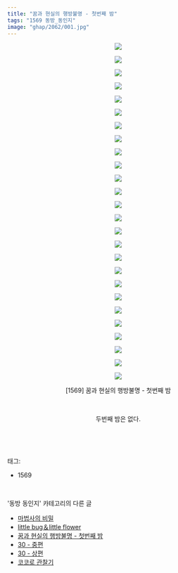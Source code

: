 ```yaml
---
title: "꿈과 현실의 행방불명 - 첫번째 밤"
tags: "1569 동방_동인지"
image: "ghap/2062/001.jpg"
---
```

<div class="article">
<p style="text-align: center; clear: none; float: none;"><img src="{{ site.nasurl }}/ghap/2062/001.jpg"/></p>
<p style="text-align: center; clear: none; float: none;"><img src="{{ site.nasurl }}/ghap/2062/002.jpg"/></p>
<p style="text-align: center; clear: none; float: none;"><img src="{{ site.nasurl }}/ghap/2062/003.jpg"/></p>
<p style="text-align: center; clear: none; float: none;"><img src="{{ site.nasurl }}/ghap/2062/004.jpg"/></p>
<p style="text-align: center; clear: none; float: none;"><img src="{{ site.nasurl }}/ghap/2062/005.jpg"/></p>
<p style="text-align: center; clear: none; float: none;"><img src="{{ site.nasurl }}/ghap/2062/006.jpg"/></p>
<p style="text-align: center; clear: none; float: none;"><img src="{{ site.nasurl }}/ghap/2062/007.jpg"/></p>
<p style="text-align: center; clear: none; float: none;"><img src="{{ site.nasurl }}/ghap/2062/008.jpg"/></p>
<p style="text-align: center; clear: none; float: none;"><img src="{{ site.nasurl }}/ghap/2062/009.jpg"/></p>
<p style="text-align: center; clear: none; float: none;"><img src="{{ site.nasurl }}/ghap/2062/010.jpg"/></p>
<p style="text-align: center; clear: none; float: none;"><img src="{{ site.nasurl }}/ghap/2062/011.jpg"/></p>
<p style="text-align: center; clear: none; float: none;"><img src="{{ site.nasurl }}/ghap/2062/012.jpg"/></p>
<p style="text-align: center; clear: none; float: none;"><img src="{{ site.nasurl }}/ghap/2062/013.jpg"/></p>
<p style="text-align: center; clear: none; float: none;"><img src="{{ site.nasurl }}/ghap/2062/014.jpg"/></p>
<p style="text-align: center; clear: none; float: none;"><img src="{{ site.nasurl }}/ghap/2062/015.jpg"/></p>
<p style="text-align: center; clear: none; float: none;"><img src="{{ site.nasurl }}/ghap/2062/016.jpg"/></p>
<p style="text-align: center; clear: none; float: none;"><img src="{{ site.nasurl }}/ghap/2062/017.jpg"/></p>
<p style="text-align: center; clear: none; float: none;"><img src="{{ site.nasurl }}/ghap/2062/018.jpg"/></p>
<p style="text-align: center; clear: none; float: none;"><img src="{{ site.nasurl }}/ghap/2062/019.jpg"/></p>
<p style="text-align: center; clear: none; float: none;"><img src="{{ site.nasurl }}/ghap/2062/020.jpg"/></p>
<p style="text-align: center; clear: none; float: none;"><img src="{{ site.nasurl }}/ghap/2062/021.jpg"/></p>
<p style="text-align: center; clear: none; float: none;"><img src="{{ site.nasurl }}/ghap/2062/022.jpg"/></p>
<p style="text-align: center; clear: none; float: none;"><img src="{{ site.nasurl }}/ghap/2062/023.jpg"/></p>
<p style="text-align: center; clear: none; float: none;"><img src="{{ site.nasurl }}/ghap/2062/024.jpg"/></p>
<p style="text-align: center; clear: none; float: none;"><img src="{{ site.nasurl }}/ghap/2062/025.jpg"/></p>
<p style="text-align: center; clear: none; float: none;"><img src="{{ site.nasurl }}/ghap/2062/026.jpg"/></p>
<p style="text-align: center; clear: none; float: none;">[1569] 꿈과 현실의 행방불명 - 첫번째 밤</p>
<p style="text-align: center; clear: none; float: none;"><br/></p>
<p style="text-align: center; clear: none; float: none;">두번째 밤은 없다.</p>
<p><br/></p>
</div><br/>
<div class="tagTrail">
<p>태그: </p>
<ul>
<li>1569</li>
</ul>
</div><br/>
<div class="another">
<p>'동방 동인지' 카테고리의 다른 글</p>
<ul>
<li><a href="/2016-09-09-ghap_2064">마법사의 비밀</a></li>
<li><a href="/2016-09-09-ghap_2063">little bug＆little flower</a></li>
<li><a href="/2016-09-09-ghap_2062">꿈과 현실의 행방불명 - 첫번째 밤</a></li>
<li><a href="/2016-09-08-ghap_2060">30 - 중편</a></li>
<li><a href="/2016-09-08-ghap_2059">30 - 상편</a></li>
<li><a href="/2016-09-08-ghap_2058">코코로 관찰기</a></li>
</ul>
</div><br/>
<div class="cb_module cb_fluid">
<div class="cb_wrt cb_profile">
</div><!-- commentList close -->
</div><br/>
